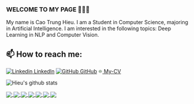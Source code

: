 ### WELCOME TO MY PAGE 👋👋👋
My name is Cao Trung Hieu. I am a Student in Computer Science, majoring in Artificial Intelligence. I am interested in the following topics: Deep Learning in NLP and Computer Vision.<br>
## 📫 How to reach me: 

[![Linkedin](https://i.stack.imgur.com/gVE0j.png) LinkedIn](https://www.linkedin.com/in/cao-trung-hi%E1%BA%BFu-66276a267/) [![GitHub](https://i.stack.imgur.com/tskMh.png) GitHub](https://github.com/HieuTrungCao) [![My-CV](./images/cv.PNG) My-CV](https://hieutrungcao.github.io/My_CV/)



![Hieu's github stats](https://github-readme-stats-git-masterrstaa-rickstaa.vercel.app/api?username=HieuTrungCao&show_icons=true&theme=tokyonight&hide=contribs,prs,issues)

<a href="https://github.com/HieuTrungCao/Legal_Textual_Entailment_Recognition/">
  <!-- Change the `github-readme-stats.anuraghazra1.vercel.app` to `github-readme-stats.vercel.app`  -->
  <img align="center" src="https://github-readme-stats.anuraghazra1.vercel.app/api/pin/?username=HieuTrungCao&repo=Legal_Textual_Entailment_Recognition&theme=radical" />
</a>    
<a href="https://github.com/HieuTrungCao/Classification_Movie/">
  <!-- Change the `github-readme-stats.anuraghazra1.vercel.app` to `github-readme-stats.vercel.app`  -->
  <img align="center" src="https://github-readme-stats.anuraghazra1.vercel.app/api/pin/?username=HieuTrungCao&repo=Classification_Movie&theme=gruvbox" />
</a>    

<a href="https://github.com/HieuTrungCao/Translation_Machine_La_Vi/">
  <!-- Change the `github-readme-stats.anuraghazra1.vercel.app` to `github-readme-stats.vercel.app`  -->
  <img align="center" src="https://github-readme-stats.anuraghazra1.vercel.app/api/pin/?username=HieuTrungCao&repo=Translation_Machine_La_Vi&theme=merko" />
</a>
<a href="https://github.com/HieuTrungCao/Dathuc/">
  <!-- Change the `github-readme-stats.anuraghazra1.vercel.app` to `github-readme-stats.vercel.app`  -->
  <img align="center" src="https://github-readme-stats.anuraghazra1.vercel.app/api/pin/?username=HieuTrungCao&repo=Dathuc&theme=dark" />
</a>

<a href="https://github.com/HieuTrungCao/eye-gaze/">
  <!-- Change the `github-readme-stats.anuraghazra1.vercel.app` to `github-readme-stats.vercel.app`  -->
  <img align="center" src="https://github-readme-stats.anuraghazra1.vercel.app/api/pin/?username=HieuTrungCao&repo=eye-gaze&theme=onedark" />
</a>    
<a href="https://github.com/HieuTrungCao/Nhom1_INT2204_45/">
  <!-- Change the `github-readme-stats.anuraghazra1.vercel.app` to `github-readme-stats.vercel.app`  -->
  <img align="center" src="https://github-readme-stats.anuraghazra1.vercel.app/api/pin/?username=HieuTrungCao&repo=Nhom1_INT2204_45&theme=cobalt" />
</a>

<a href="https://github.com/HieuTrungCao/StudentManager/">
  <!-- Change the `github-readme-stats.anuraghazra1.vercel.app` to `github-readme-stats.vercel.app`  -->
  <img align="center" src="https://github-readme-stats.anuraghazra1.vercel.app/api/pin/?username=HieuTrungCao&repo=StudentManager&theme=synthwave" />
</a>    
